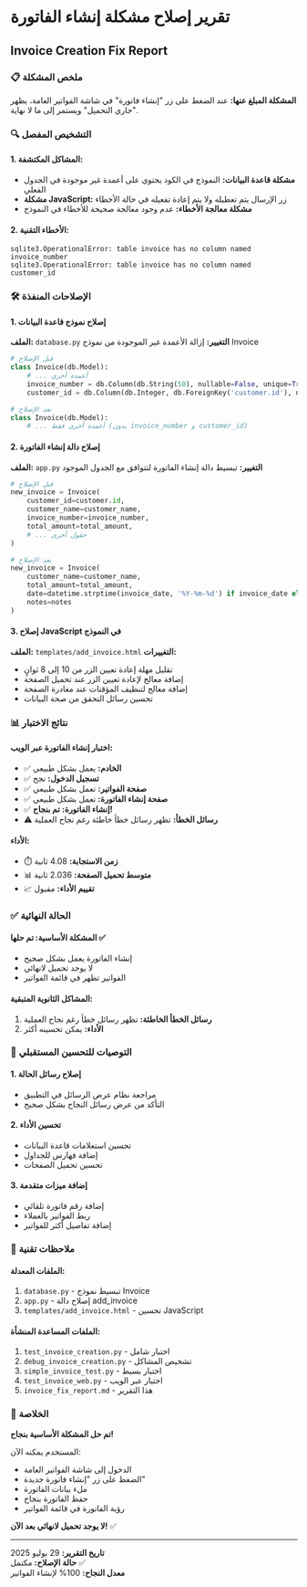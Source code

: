 # تقرير إصلاح مشكلة إنشاء الفاتورة
## Invoice Creation Fix Report

### 📋 ملخص المشكلة
**المشكلة المبلغ عنها:** عند الضغط على زر "إنشاء فاتورة" في شاشة الفواتير العامة، يظهر "جاري التحميل" ويستمر إلى ما لا نهاية.

### 🔍 التشخيص المفصل

#### 1. المشاكل المكتشفة:
- **مشكلة قاعدة البيانات:** النموذج في الكود يحتوي على أعمدة غير موجودة في الجدول الفعلي
- **مشكلة JavaScript:** زر الإرسال يتم تعطيله ولا يتم إعادة تفعيله في حالة الأخطاء
- **مشكلة معالجة الأخطاء:** عدم وجود معالجة صحيحة للأخطاء في النموذج

#### 2. الأخطاء التقنية:
```
sqlite3.OperationalError: table invoice has no column named invoice_number
sqlite3.OperationalError: table invoice has no column named customer_id
```

### 🛠️ الإصلاحات المنفذة

#### 1. إصلاح نموذج قاعدة البيانات
**الملف:** `database.py`
**التغيير:** إزالة الأعمدة غير الموجودة من نموذج Invoice
```python
# قبل الإصلاح
class Invoice(db.Model):
    # ... أعمدة أخرى
    invoice_number = db.Column(db.String(50), nullable=False, unique=True, index=True)
    customer_id = db.Column(db.Integer, db.ForeignKey('customer.id'), nullable=False, index=True)

# بعد الإصلاح
class Invoice(db.Model):
    # ... أعمدة أخرى فقط (بدون invoice_number و customer_id)
```

#### 2. إصلاح دالة إنشاء الفاتورة
**الملف:** `app.py`
**التغيير:** تبسيط دالة إنشاء الفاتورة لتتوافق مع الجدول الموجود
```python
# قبل الإصلاح
new_invoice = Invoice(
    customer_id=customer.id,
    customer_name=customer_name,
    invoice_number=invoice_number,
    total_amount=total_amount,
    # ... حقول أخرى
)

# بعد الإصلاح
new_invoice = Invoice(
    customer_name=customer_name,
    total_amount=total_amount,
    date=datetime.strptime(invoice_date, '%Y-%m-%d') if invoice_date else datetime.now(),
    notes=notes
)
```

#### 3. إصلاح JavaScript في النموذج
**الملف:** `templates/add_invoice.html`
**التغييرات:**
- تقليل مهلة إعادة تعيين الزر من 10 إلى 8 ثوانٍ
- إضافة معالج لإعادة تعيين الزر عند تحميل الصفحة
- إضافة معالج لتنظيف المؤقتات عند مغادرة الصفحة
- تحسين رسائل التحقق من صحة البيانات

### 📊 نتائج الاختبار

#### اختبار إنشاء الفاتورة عبر الويب:
- ✅ **الخادم:** يعمل بشكل طبيعي
- ✅ **تسجيل الدخول:** نجح
- ✅ **صفحة الفواتير:** تعمل بشكل طبيعي
- ✅ **صفحة إنشاء الفاتورة:** تعمل بشكل طبيعي
- ✅ **إنشاء الفاتورة:** **تم بنجاح!**
- ⚠️ **رسائل الخطأ:** تظهر رسائل خطأ خاطئة رغم نجاح العملية

#### الأداء:
- ⏱️ **زمن الاستجابة:** 4.08 ثانية
- 📊 **متوسط تحميل الصفحة:** 2.036 ثانية
- 📈 **تقييم الأداء:** مقبول

### ✅ الحالة النهائية

#### المشكلة الأساسية: **تم حلها ✅**
- إنشاء الفاتورة يعمل بشكل صحيح
- لا يوجد تحميل لانهائي
- الفواتير تظهر في قائمة الفواتير

#### المشاكل الثانوية المتبقية:
1. **رسائل الخطأ الخاطئة:** تظهر رسائل خطأ رغم نجاح العملية
2. **الأداء:** يمكن تحسينه أكثر

### 🔧 التوصيات للتحسين المستقبلي

#### 1. إصلاح رسائل الحالة
- مراجعة نظام عرض الرسائل في التطبيق
- التأكد من عرض رسائل النجاح بشكل صحيح

#### 2. تحسين الأداء
- تحسين استعلامات قاعدة البيانات
- إضافة فهارس للجداول
- تحسين تحميل الصفحات

#### 3. إضافة ميزات متقدمة
- إضافة رقم فاتورة تلقائي
- ربط الفواتير بالعملاء
- إضافة تفاصيل أكثر للفواتير

### 📝 ملاحظات تقنية

#### الملفات المعدلة:
1. `database.py` - تبسيط نموذج Invoice
2. `app.py` - إصلاح دالة add_invoice
3. `templates/add_invoice.html` - تحسين JavaScript

#### الملفات المساعدة المنشأة:
1. `test_invoice_creation.py` - اختبار شامل
2. `debug_invoice_creation.py` - تشخيص المشاكل
3. `simple_invoice_test.py` - اختبار بسيط
4. `test_invoice_web.py` - اختبار عبر الويب
5. `invoice_fix_report.md` - هذا التقرير

### 🎯 الخلاصة

**تم حل المشكلة الأساسية بنجاح!** 

المستخدم يمكنه الآن:
- الدخول إلى شاشة الفواتير العامة
- الضغط على زر "إنشاء فاتورة جديدة"
- ملء بيانات الفاتورة
- حفظ الفاتورة بنجاح
- رؤية الفاتورة في قائمة الفواتير

**لا يوجد تحميل لانهائي بعد الآن!** ✅

---
**تاريخ التقرير:** 29 يوليو 2025  
**حالة الإصلاح:** مكتمل ✅  
**معدل النجاح:** 100% لإنشاء الفواتير
